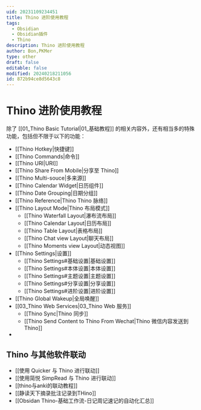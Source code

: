 ```yaml
---
uid: 20231109234451
title: Thino 进阶使用教程
tags:
  - Obsidian
  - Obsidian插件
  - Thino
description: Thino 进阶使用教程
author: Bon,PKMer
type: other
draft: false
editable: false
modified: 20240218211056
id: 872b94ce8d5643c8
---
```


# Thino 进阶使用教程

除了 [[01_Thino Basic Tutorial|01_基础教程]] 的相关内容外，还有相当多的特殊功能，包括但不限于以下的功能：

- [[Thino Hotkey|快捷键]]
- [[Thino Commands|命令]]
- [[Thino URI|URI]]
- [[Thino Share From Mobile|分享至 Thino]]
- [[Thino Multi-souce|多来源]]
- [[Thino Calendar Widget|日历组件]]
- [[Thino Date Grouping|日期分组]]
- [[Thino Reference|Thino Thino 脉络]]
-  [[Thino Layout Mode|Thino 布局模式]]
	- [[Thino Waterfall Layout|瀑布流布局]]
	- [[Thino Calendar Layout|日历布局]]
	- [[Thino Table Layout|表格布局]]
	- [[Thino Chat view Layout|聊天布局]]
	- [[Thino Moments view Layout|动态视图]]
- [[Thino Settings|设置]]
    -   [[Thino Settings#基础设置|基础设置]]
    -   [[Thino Settings#本体设置|本体设置]]
    -   [[Thino Settings#主题设置|主题设置]]
    -   [[Thino Settings#分享设置|分享设置]]
	-   [[Thino Settings#进阶设置|进阶设置]]
-  [[Thino Global Wakeup|全局唤醒]]
-  [[03_Thino Web Services|03_Thino Web 服务]]
	-   [[Thino Sync|Thino 同步]]
    -   [[Thino Send Content to Thino From Wechat|Thino 微信内容发送到Thino]]
-

## Thino 与其他软件联动

- [[使用 Quicker 与 Thino 进行联动]]
- [[使用简悦 SimpRead 与 Thino 进行联动]]
- [[thino与anki的联动教程]]
- [[静读天下摘录批注记录到THino]]
- [[Obsidan Thino-基础工作流-日记周记速记的自动化汇总]]